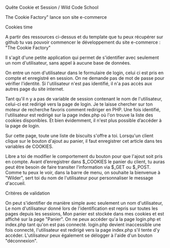 Quête Cookie et Session 
/ Wild Code School

The Cookie Factory" lance son site e-commerce

Cookies time

A partir des ressources ci-dessus et du template que tu peux récupérer sur github tu vas pouvoir commencer le développement du site e-commerce : "The Cookie Factory"

Il s'agit d'une petite application qui permet de s'identifier avec seulement un nom d'utilisateur, sans appel à aucune base de données.

On entre un nom d'utilisateur dans le formulaire de login, celui ci est pris en compte et enregistré en session. On ne demande pas de mot de passe pour vérifier l'identité.
Si l'utilisateur n'est pas identifié, il n'a pas accès aux autres page du site internet.

Tant qu'il n y a pas de variable de session contenant le nom de l'utilisateur, celui-ci est redirigé vers la page de login. Je te laisse chercher sur ton moteur de recherche favoris comment rediriger en PHP.
Une fois identifié, l'utilisateur est redirigé sur la page index.php où l'on trouve la liste des cookies disponibles. Et bien évidemment, il n'est plus possible d’accéder à la page de login.

Sur cette page, toute une liste de biscuits s'offre a toi. Lorsqu'un client clique sur le bouton d'ajout au panier, il faut enregistrer cet article dans tes variables de COOKIES.

Libre a toi de modifier le comportement du bouton pour que l'ajout soit pris en compte.
Avant d’enregistrer dans $_COOKIES le panier du client, tu auras peut être besoin de faire transiter l'information via $_GET ou $_POST.
Comme tu peux le voir, dans la barre de menu, on souhaite la bienvenue à "Wilder", sert toi du nom de l'utilisateur pour personnaliser le message d'accueil.

Critéres de validation

On peut s'identifier de manière simple avec seulement un nom d'utilisateur,
Le nom d'utilisateur donné lors de l'identification est repris sur toutes les pages depuis les sessions,
Mon panier est stockée dans mes cookies et est affiché sur la page "Panier".
On ne peux accéder qu'a la page login.php et index.php tant qu'on est pas connecté. login.php devient inaccessible une fois connecté, l'utilisateur est redirigé vers la page index.php s'il tente d'y accéder.
L'utilisateur peux également se délogger à l'aide d'un bouton "déconnexion".
